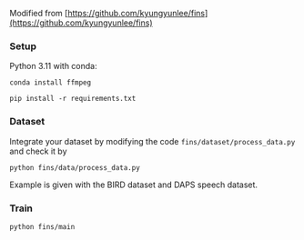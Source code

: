 Modified from [https://github.com/kyungyunlee/fins](https://github.com/kyungyunlee/fins)

### Setup

Python 3.11 with conda:

```
conda install ffmpeg

pip install -r requirements.txt
```

### Dataset

Integrate your dataset by modifying the code `fins/dataset/process_data.py` and check it by 

```
python fins/data/process_data.py
```

Example is given with the BIRD dataset and DAPS speech dataset.

### Train

```
python fins/main
```
